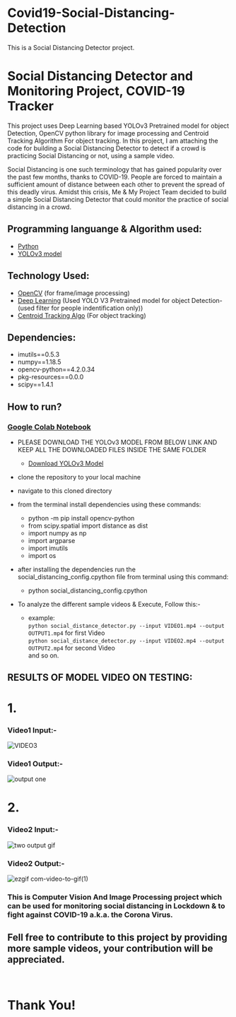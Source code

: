 # Covid19-Social-Distancing-Detection
 This is a Social Distancing Detector project.

# Social Distancing Detector and Monitoring Project, COVID-19 Tracker
This project uses Deep Learning based YOLOv3 Pretrained model for object Detection, OpenCV python library for image processing and Centroid Tracking Algorithm For object  tracking. In this project, I am attaching the code for building a Social Distancing Detector to detect if a crowd is practicing Social Distancing or not, using a sample video.

Social Distancing is one such terminology that has gained popularity over the past few months, thanks to COVID-19. People are forced to maintain a sufficient amount of distance between each other to prevent the spread of this deadly virus. Amidst this crisis, Me & My Project Team decided to build a simple Social Distancing Detector that could monitor the practice of social distancing in a crowd.

## Programming languange & Algorithm used:
- [Python](https://www.python.org/)
- [YOLOv3 model](https://machinelearningmastery.com/how-to-perform-object-detection-with-yolov3-in-keras/)

## Technology Used:
- [OpenCV](https://opencv.org/) (for frame/image processing)
- [Deep Learning](https://machinelearningmastery.com/what-is-deep-learning/) (Used YOLO V3 Pretrained model for object Detection-(used filter for people indentification only))
- [Centroid Tracking Algo](https://en.wikipedia.org/wiki/Track_algorithm) (For object  tracking)

## Dependencies:
- imutils==0.5.3
- numpy==1.18.5
- opencv-python==4.2.0.34
- pkg-resources==0.0.0
- scipy==1.4.1

## How to run?
### [Google Colab Notebook](https://colab.research.google.com/drive/1R4maYW9mIB1WcKtrvqNdVybC4OacyAMI?usp=sharing)

- PLEASE DOWNLOAD THE YOLOv3 MODEL FROM BELOW LINK AND KEEP ALL THE DOWNLOADED FILES INSIDE THE SAME FOLDER
   - [Download YOLOv3 Model](https://drive.google.com/drive/folders/1s5yXMDwjcUsfX5VxuFFAZrPIjkbiQ7h6)
  
- clone the repository to your local machine
- navigate to this cloned directory
- from the terminal install dependencies using these commands:
  - python -m pip install opencv-python
  - from scipy.spatial import distance as dist
  - import numpy as np
  - import argparse
  - import imutils
  - import os
- after installing the dependencies run the <span>social_distancing_config.cpython</span> file from terminal using this command:
  - python <span>social_distancing_config.cpython</span>
- To analyze the different sample videos & Execute, Follow this:-
  - example: <br/>
    `python social_distance_detector.py --input VIDEO1.mp4 --output OUTPUT1.mp4` for first Video <br/>
    `python social_distance_detector.py --input VIDEO2.mp4 --output OUTPUT2.mp4` for second Video <br/>
    and so on.

## RESULTS OF MODEL VIDEO ON TESTING:

# 1. 

### Video1 Input:-

![VIDEO3](https://user-images.githubusercontent.com/56020385/118154372-97063e80-b434-11eb-82dc-6b6418ea503b.gif)

### Video1 Output:-

![output one](https://user-images.githubusercontent.com/56020385/118194770-8f13c200-b467-11eb-8948-f65c5946fdce.gif)

# 2. 

### Video2 Input:-

![two output gif](https://user-images.githubusercontent.com/56020385/118197367-6a6e1900-b46c-11eb-917c-203be17b8d9e.gif)

### Video2 Output:-

![ezgif com-video-to-gif(1)](https://user-images.githubusercontent.com/56020385/118197688-0bf56a80-b46d-11eb-8ab1-33b052266767.gif)


### This is Computer Vision And Image Processing project which can be used for monitoring social distancing in Lockdown & to fight against COVID-19 a.k.a. the Corona Virus.
## Fell free to contribute to this project by providing more sample videos, your contribution will be appreciated.

<br/>

# Thank You!
